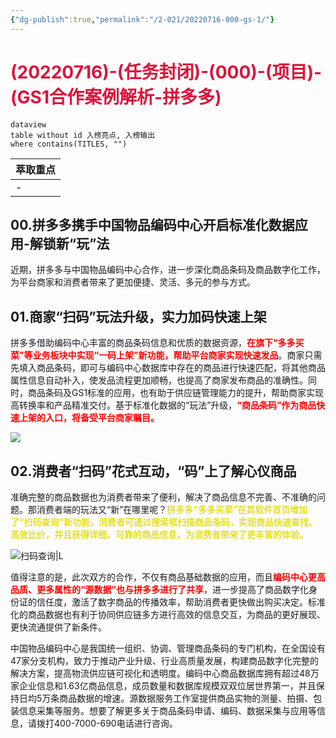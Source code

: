 ```yaml
---
{"dg-publish":true,"permalink":"/2-021/20220716-000-gs-1/"}
---
```



# <font color=#DC143C>(20220716)-(任务封闭)-(000)-(项目)-(GS1合作案例解析-拼多多)</font>

```
dataview
table without id 入榜亮点, 入榜输出
where contains(TITLES, "")
```

| 萃取重点 |
| ---- |
| \-   |


## 00.拼多多携手中国物品编码中心开启标准化数据应用-解锁新“玩”法

近期，拼多多与中国物品编码中心合作，进一步深化商品条码及商品数字化工作，为平台商家和消费者带来了更加便捷、灵活、多元的参与方式。

## 01.商家“扫码”玩法升级，实力加码快速上架
拼多多借助编码中心丰富的商品条码信息和优质的数据资源，<strong><font color=#FF0000>在旗下“多多买菜”等业务板块中实现“一码上架”新功能，帮助平台商家实现快速发品</font></strong>。商家只需先填入商品条码，即可与编码中心数据库中存在的商品进行快速匹配，将其他商品属性信息自动补入，使发品流程更加顺畅，也提高了商家发布商品的准确性。同时，商品条码及GS1标准的应用，也有助于供应链管理能力的提升，帮助商家实现高转换率和产品精准交付。基于标准化数据的“玩法”升级，<strong><font color=#FF0000>“商品条码”作为商品快速上架的入口，将备受平台商家瞩目。</font></strong>

![](https://mmbiz.qpic.cn/mmbiz_jpg/S6hJ17SDCnsGqt0jga7cUnP81iar79TDdbOKzns3zqL6jbtFicdWDVvEkjo0BUYAnGlynH0IXYI08Gj33ichicHXBQ/640?wx_fmt=jpeg&wxfrom=5&wx_lazy=1&wx_co=1)

## 02.消费者“扫码”花式互动，“码”上了解心仪商品
准确完整的商品数据也为消费者带来了便利，解决了商品信息不完善、不准确的问题。那消费者端的玩法又“新”在哪里呢？<strong><font color=#E6E022>拼多多“多多买菜”在其软件首页增加了“扫码查询”新功能，消费者可通过搜索框扫描商品条码，实现商品快速查找、高效比价，并且获得详细、可靠的商品信息，为消费者带来了更丰富的体验。</font></strong>

![扫码查询|L](https://mmbiz.qpic.cn/mmbiz_jpg/S6hJ17SDCnvHZVzgI1TJU2nmBOQ1kPsPEChqsydlPiaVJObKIy5frXE9zD24EOgJxaw8TRN1QStgxpxFqK2S7uQ/640?wx_fmt=jpeg&wxfrom=5&wx_lazy=1&wx_co=1)

值得注意的是，此次双方的合作，不仅有商品基础数据的应用，而且<strong><font color=#FF0000>编码中心更高品质、更多属性的“源数据”也与拼多多进行了共享</font></strong>，进一步提高了商品数字化身份证的信任度，激活了数字商品的传播效率，帮助消费者更快做出购买决定。标准化的商品数据也有利于协同供应链多方进行高效的信息交互，为商品的更好展现、更快流通提供了新条件。

中国物品编码中心是我国统一组织、协调、管理商品条码的专门机构，在全国设有47家分支机构，致力于推动产业升级、行业高质量发展，构建商品数字化完整的解决方案，提高物流供应链可视化和透明度。编码中心商品数据库拥有超过48万家企业信息和1.63亿商品信息，成员数量和数据库规模双双位居世界第一，并且保持日均5万条商品数据的增速。源数据服务工作室提供商品实物的测量、拍摄、包装信息采集等服务。想要了解更多关于商品条码申请、编码、数据采集与应用等信息，请拨打400-7000-690电话进行咨询。
